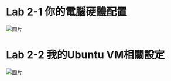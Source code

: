 <H1>Lab 2-1 你的電腦硬體配置</H1>

![圖片](https://user-images.githubusercontent.com/16370565/158043785-32e0c9a2-fdc4-4082-b95d-7d8f13af09d7.png)

<H1>Lab 2-2 我的Ubuntu VM相關設定</H1>

![圖片](https://user-images.githubusercontent.com/16370565/158044294-71cb6d73-2a48-480a-b722-c970728c2f5b.png)
